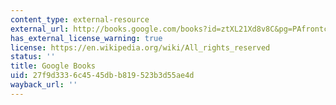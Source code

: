 ```yaml
---
content_type: external-resource
external_url: http://books.google.com/books?id=ztXL21Xd8v8C&pg=PAfrontcover
has_external_license_warning: true
license: https://en.wikipedia.org/wiki/All_rights_reserved
status: ''
title: Google Books
uid: 27f9d333-6c45-45db-b819-523b3d55ae4d
wayback_url: ''
---
```

